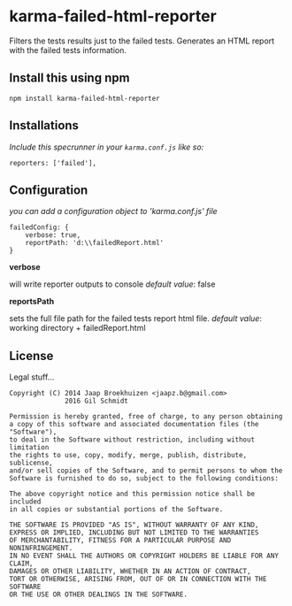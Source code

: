 karma-failed-html-reporter
==============

Filters the tests results just to the failed tests.
Generates an HTML report with the failed tests information.

Install this using npm
--------------

    npm install karma-failed-html-reporter

Installations
--------------
*Include this specrunner in your `karma.conf.js` like so:*

    reporters: ['failed'],

Configuration
--------------
*you can add a configuration object to 'karma.conf.js' file*

    failedConfig: {
		verbose: true,
		reportPath: 'd:\\failedReport.html'
	}    
    
**verbose**

will write reporter outputs to console
*default value*: false
    
**reportsPath**

sets the full file path for the failed tests report html file. 
*default value*: working directory + failedReport.html 

License
--------------
Legal stuff...

    Copyright (C) 2014 Jaap Broekhuizen <jaapz.b@gmail.com>
                  2016 Gil Schmidt

    Permission is hereby granted, free of charge, to any person obtaining
    a copy of this software and associated documentation files (the "Software"),
    to deal in the Software without restriction, including without limitation
    the rights to use, copy, modify, merge, publish, distribute, sublicense,
    and/or sell copies of the Software, and to permit persons to whom the
    Software is furnished to do so, subject to the following conditions:

    The above copyright notice and this permission notice shall be included
    in all copies or substantial portions of the Software.

    THE SOFTWARE IS PROVIDED "AS IS", WITHOUT WARRANTY OF ANY KIND,
    EXPRESS OR IMPLIED, INCLUDING BUT NOT LIMITED TO THE WARRANTIES
    OF MERCHANTABILITY, FITNESS FOR A PARTICULAR PURPOSE AND NONINFRINGEMENT.
    IN NO EVENT SHALL THE AUTHORS OR COPYRIGHT HOLDERS BE LIABLE FOR ANY CLAIM,
    DAMAGES OR OTHER LIABILITY, WHETHER IN AN ACTION OF CONTRACT,
    TORT OR OTHERWISE, ARISING FROM, OUT OF OR IN CONNECTION WITH THE SOFTWARE
    OR THE USE OR OTHER DEALINGS IN THE SOFTWARE.
